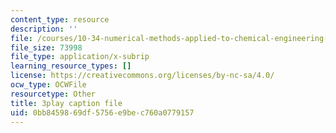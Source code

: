 ```yaml
---
content_type: resource
description: ''
file: /courses/10-34-numerical-methods-applied-to-chemical-engineering-fall-2015/0bb8459869df5756e9bec760a0779157_uOPuBNtv6Fk.srt
file_size: 73998
file_type: application/x-subrip
learning_resource_types: []
license: https://creativecommons.org/licenses/by-nc-sa/4.0/
ocw_type: OCWFile
resourcetype: Other
title: 3play caption file
uid: 0bb84598-69df-5756-e9be-c760a0779157
---
```


